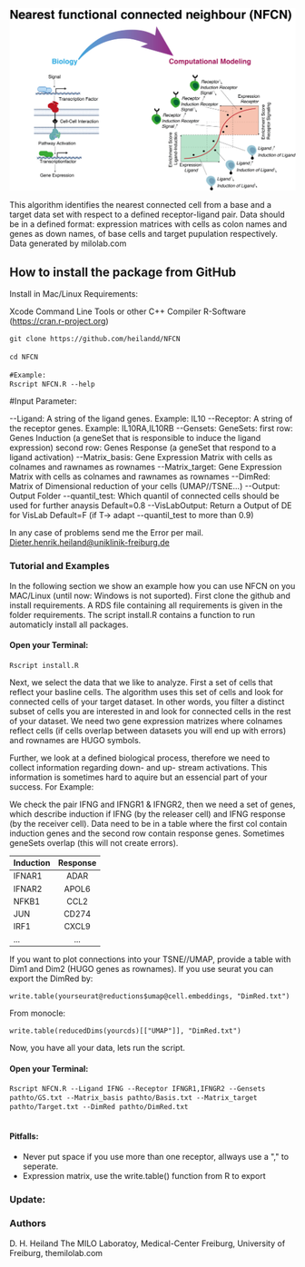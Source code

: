 
![Image](https://github.com/heilandd/NFCN/blob/master/Img.png)




This algorithm identifies the nearest connected cell from a base and a target data set with respect to a defined receptor-ligand pair. 
Data should be in a defined format: expression matrices with cells as colon names and genes as down names, of base cells and target pupulation respectively.  
Data generated by milolab.com



## How to install the package from GitHub

Install in Mac/Linux
Requirements: 

Xcode Command Line Tools or other C++ Compiler
R-Software (https://cran.r-project.org)

```
git clone https://github.com/heilandd/NFCN

cd NFCN

#Example:
Rscript NFCN.R --help

```

#Input Parameter: 

--Ligand: A string of the ligand genes. Example: IL10
--Receptor: A string of the receptor genes. Example: IL10RA,IL10RB
--Gensets: GeneSets: 
            first row: Genes Induction (a geneSet that is responsible to induce the ligand expression)
            second row: Genes Response (a geneSet that respond to a ligand activation)
 --Matrix_basis: Gene Expression Matrix with cells as colnames and rawnames as rownames
 --Matrix_target: Gene Expression Matrix with cells as colnames and rawnames as rownames
 --DimRed: Matrix of Dimensional reduction of your cells (UMAP//TSNE...)
 --Output: Output Folder
 --quantil_test: Which quantil of connected cells should be used for further anaysis Default=0.8
 --VisLabOutput: Return a Output of DE for VisLab Default=F (if T->  adapt --quantil_test to more than 0.9)


In any case of problems send me the Error per mail.
Dieter.henrik.heiland@uniklinik-freiburg.de

### Tutorial and Examples

In the following section we show an example how you can use NFCN on you MAC/Linux (until now: Windows is not suported). First clone the github and install requirements. A RDS file containing all requirements is given in the folder requirements. The script install.R contains a function to run automaticly install all packages. 


#### Open your Terminal:

```
Rscript install.R

```

Next, we select the data that we like to analyze. First a set of cells that reflect your basline cells. The algorithm uses this set of cells and look for connected cells of your target dataset. In other words, you filter a distinct subset of cells you are interested in and look for connected cells in the rest of your dataset. We need two gene expression matrizes where colnames reflect cells (if cells overlap between datasets you will end up with errors) and rownames are HUGO symbols. 

Further, we look at a defined biological process, therefore we need to collect information regarding down- and up- stream activations. This information is sometimes hard to aquire but an essencial part of your success. For Example: 

We check the pair IFNG and IFNGR1 & IFNGR2, then we need a set of genes, which describe induction if IFNG (by the releaser cell) and IFNG response (by the receiver cell). Data need to be in a table where the first col contain induction genes and the second row contain response genes. Sometimes geneSets overlap (this will not create errors). 

| Induction  | Response    
| ---------- |:---------:| 
| IFNAR1     | ADAR      | 
| IFNAR2     | APOL6     |  
| NFKB1      | CCL2      |    
| JUN        | CD274     |
| IRF1       | CXCL9     |
|  ...       | ...       |

If you want to plot connections into your TSNE//UMAP, provide a table with Dim1 and Dim2 (HUGO genes as rownames). If you use seurat you can export the DimRed by: 

```
write.table(yourseurat@reductions$umap@cell.embeddings, "DimRed.txt")
```
From monocle:

```
write.table(reducedDims(yourcds)[["UMAP"]], "DimRed.txt")
```

Now, you have all your data, lets run the script.


#### Open your Terminal:

```
Rscript NFCN.R --Ligand IFNG --Receptor IFNGR1,IFNGR2 --Gensets pathto/GS.txt --Matrix_basis pathto/Basis.txt --Matrix_target pathto/Target.txt --DimRed pathto/DimRed.txt


```
#### Pitfalls: 
- Never put space if you use more than one receptor, allways use a "," to seperate.
- Expression matrix, use the write.table() function from R to export  







### Update:




### Authors

D. H. Heiland  The MILO Laboratoy, Medical-Center Freiburg, University of Freiburg, themilolab.com
